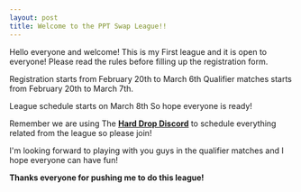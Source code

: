 ```yaml
---
layout: post
title: Welcome to the PPT Swap League!!
---
```


Hello everyone and welcome! This is my First league and it is open to everyone! Please read the rules before filling up the registration form.

Registration starts from February 20th to March 6th Qualifier matches starts from February 20th to March 7th.

League schedule starts on March 8th So hope everyone is ready!

Remember we are using The <a href="https://discord.gg/harddrop">**Hard Drop Discord**</a> to schedule everything related from the league so please join!

I'm looking forward to playing with you guys in the qualifier matches and I hope everyone can have fun!



**Thanks everyone for pushing me to do this league!**
